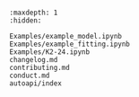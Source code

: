 ```{include} ../README.md
```

```{toctree}
:maxdepth: 1
:hidden:

Examples/example_model.ipynb
Examples/example_fitting.ipynb
Examples/K2-24.ipynb
changelog.md
contributing.md
conduct.md
autoapi/index
```